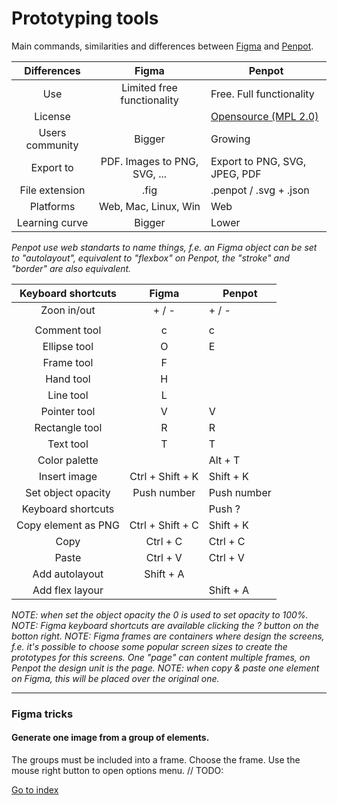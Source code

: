 # Prototyping tools

Main commands, similarities and differences between
<a href="https://figma.com" target="_blank" rel="nofollow noopener noreferrer external">Figma</a> and
<a href="https://penpot.app" target="_blank" rel="nofollow noopener noreferrer external">Penpot</a>.

| Differences     | Figma                 | Penpot
| :-------------: | :-------------------: | -----------
| Use             | Limited free functionality| Free. Full functionality
| License         |                       | <a href="https://github.com/penpot" target="_blank" rel="nofollow noopener noreferrer external">Opensource (MPL 2.0)</a>
| Users community | Bigger                | Growing
| Export to       | PDF. Images to PNG, SVG, ... | Export to PNG, SVG, JPEG, PDF
| File extension  | .fig                  | .penpot / .svg + .json
| Platforms       | Web, Mac, Linux, Win  | Web
| Learning curve  | Bigger                | Lower

*Penpot use web standarts to name things,*
*f.e. an Figma object can be set to "autolayout", equivalent to "flexbox" on*
*Penpot, the "stroke" and "border" are also equivalent.*



| Keyboard shortcuts |  Figma           |	Penpot
| :------------: | :--------------: | -----------
| Zoon in/out    | + / -            | + / -
|                |                  |
| Comment tool   | c                | c
| Ellipse tool   | O                | E
| Frame tool     | F                |
| Hand tool      | H                |
| Line tool      | L                |
| Pointer tool   | V                | V
| Rectangle tool | R                | R
| Text tool      | T                | T
| Color palette  |                  | Alt + T
| Insert image   | Ctrl + Shift + K | Shift + K
| Set object opacity | Push number  | Push number
| Keyboard shortcuts |              | Push ?
| Copy element as PNG | Ctrl + Shift + C | Shift + K
| Copy           | Ctrl + C         | Ctrl + C
| Paste          | Ctrl + V         | Ctrl + V
| Add autolayout | Shift + A        |
| Add flex layour |                 | Shift + A

*NOTE: when set the object opacity the 0 is used to set opacity to 100%.*
*NOTE: Figma keyboard shortcuts are available clicking the ? button on the botton right.*
*NOTE: Figma frames are containers where design the screens, f.e. it's possible*
*to choose some popular screen sizes to create the prototypes for this screens.*
*One "page" can content multiple frames, on Penpot the design unit is the page.*
*NOTE: when copy & paste one element on Figma, this will be placed over the original one.*

***

### Figma tricks

#### Generate one image from a group of elements.

The groups must be included into a frame.
Choose the frame.
Use the mouse right button to open options menu.
// TODO:

[Go to index](../../README.md)
